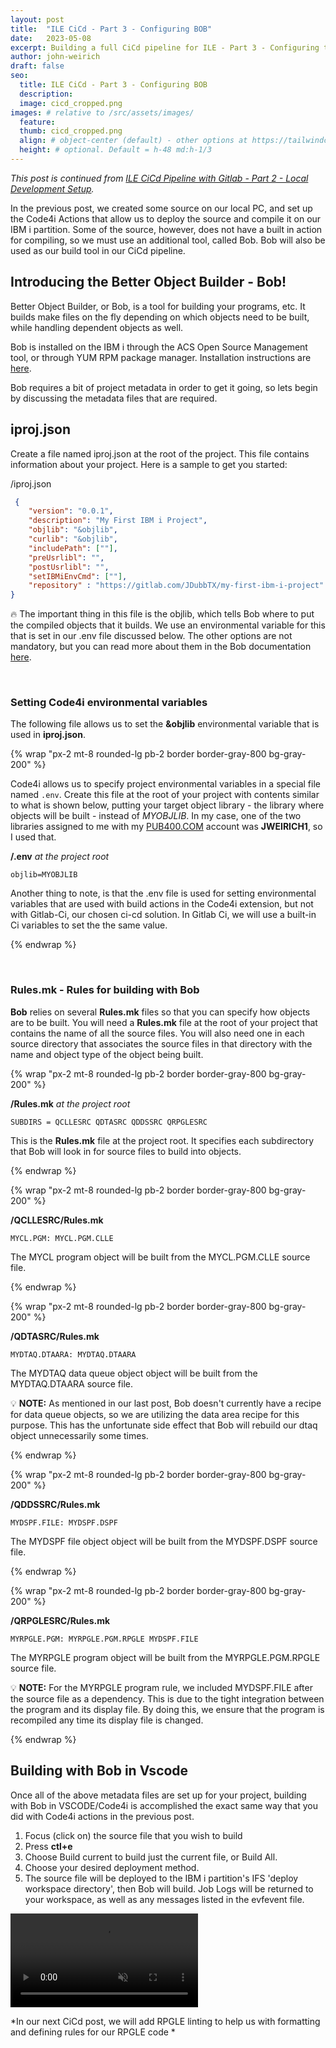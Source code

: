 ```yaml
---
layout: post
title:  "ILE CiCd - Part 3 - Configuring BOB"
date:   2023-05-08
excerpt: Building a full CiCd pipeline for ILE - Part 3 - Configuring the Better Object Builder (BOB)
author: john-weirich
draft: false
seo:
  title: ILE CiCd - Part 3 - Configuring BOB
  description:
  image: cicd_cropped.png
images: # relative to /src/assets/images/
  feature:
  thumb: cicd_cropped.png
  align: # object-center (default) - other options at https://tailwindcss.com/docs/object-position
  height: # optional. Default = h-48 md:h-1/3
---
```


*This post is continued from [ILE CiCd Pipeline with Gitlab - Part 2 - Local Development Setup](/2023/05/08/ile-cicd-part-2-local-development-setup).*

In the previous post, we created some source on our local PC, and set up the Code4i Actions that allow us to deploy the source and compile it on our IBM i partition.  Some of the source, however, does not have a built in action for compiling, so we must use an additional tool, called Bob.  Bob will also be used as our build tool in our CiCd pipeline.

## Introducing the Better Object Builder - Bob!

Better Object Builder, or Bob, is a tool for building your programs, etc.  It builds make files on the fly depending on which objects need to be built, while handling dependent objects as well.  

Bob is installed on the IBM i through the ACS Open Source Management tool, or through YUM RPM package manager.  Installation instructions are [here](https://ibm.github.io/ibmi-bob/#/getting-started/installation).

Bob requires a bit of project metadata in order to get it going, so lets begin by discussing the metadata files that are required.

## iproj.json

Create a file named iproj.json at the root of the project.  This file contains information about your project.  Here is a sample to get you started:

/iproj.json

```json
 {
    "version": "0.0.1",
    "description": "My First IBM i Project",
    "objlib": "&objlib",
    "curlib": "&objlib",
    "includePath": [""],
    "preUsrlibl": "",
    "postUsrlibl": "",
    "setIBMiEnvCmd": [""],
    "repository" : "https://gitlab.com/JDubbTX/my-first-ibm-i-project"
}
```

:fire: The important thing in this file is the objlib, which tells Bob where to put the compiled objects that it builds.  We use an environmental variable for this that is set in our .env file discussed below.  The other options are not mandatory, but you can read more about them in the Bob documentation [here](https://ibm.github.io/ibmi-bob/#/prepare-the-project/iproj-json).

</br>

### Setting Code4i environmental variables

The following file allows us to set the **&objlib** environmental variable that is used in **iproj.json**.

{% wrap "px-2 mt-8 rounded-lg pb-2 border border-gray-800 bg-gray-200" %}

Code4i allows us to specify project environmental variables in a special file named `.env`.  Create this file at the root of your project with contents similar to what is shown below, putting your target object library - the library where objects will be built - instead of *MYOBJLIB*.  In my case, one of the two libraries assigned to me with my [PUB400.COM](https://PUB400.COM) account was **JWEIRICH1**, so I used that.

**/.env** *at the project root*

```text
objlib=MYOBJLIB
```

Another thing to note, is that the .env file is used for setting environmental variables that are used with build actions in the Code4i extension, but not with Gitlab-Ci, our chosen ci-cd solution.  In Gitlab Ci, we will use a built-in Ci variables to set the the same value.

{% endwrap %}

</br>

### Rules.mk - Rules for building with Bob

**Bob** relies on several **Rules.mk** files so that you can specify how objects are to be built.  You will need a **Rules.mk** file at the root of your project that contains the name of all the source files.  You will also need one in each source directory that associates the source files in that directory with the name and object type of the object being built.

{% wrap "px-2 mt-8 rounded-lg pb-2 border border-gray-800 bg-gray-200" %}

**/Rules.mk** *at the project root*

```text
SUBDIRS = QCLLESRC QDTASRC QDDSSRC QRPGLESRC
```

This is the **Rules.mk** file at the project root.  It specifies each subdirectory that Bob will look in for source files to build into objects.

{% endwrap %}

{% wrap "px-2 mt-8 rounded-lg pb-2 border border-gray-800 bg-gray-200" %}

**/QCLLESRC/Rules.mk**

```text
MYCL.PGM: MYCL.PGM.CLLE
```

The MYCL program object will be built from the MYCL.PGM.CLLE source file.

{% endwrap %}

{% wrap "px-2 mt-8 rounded-lg pb-2 border border-gray-800 bg-gray-200" %}

**/QDTASRC/Rules.mk**

```text
MYDTAQ.DTAARA: MYDTAQ.DTAARA
```

The MYDTAQ data queue object object will be built from the MYDTAQ.DTAARA source file.

:bulb: **NOTE:**  As mentioned in our last post, Bob doesn't currently have a recipe for data queue objects, so we are utilizing the data area recipe for this purpose.  This has the unfortunate side effect that Bob will rebuild our dtaq object unnecessarily some times.

{% endwrap %}

{% wrap "px-2 mt-8 rounded-lg pb-2 border border-gray-800 bg-gray-200" %}

**/QDDSSRC/Rules.mk**

```text
MYDSPF.FILE: MYDSPF.DSPF
```

The MYDSPF file object object will be built from the MYDSPF.DSPF source file.

{% endwrap %}

{% wrap "px-2 mt-8 rounded-lg pb-2 border border-gray-800 bg-gray-200" %}

**/QRPGLESRC/Rules.mk**

```text
MYRPGLE.PGM: MYRPGLE.PGM.RPGLE MYDSPF.FILE
```

The MYRPGLE program object will be built from the MYRPGLE.PGM.RPGLE source file.

:bulb: **NOTE:** For the MYRPGLE program rule, we included MYDSPF.FILE after the source file as a dependency.  This is due to the tight integration between the program and its display file.  By doing this, we ensure that the program is recompiled any time its display file is changed.

{% endwrap %}

## Building with Bob in Vscode

Once all of the above metadata files are set up for your project, building with Bob in VSCODE/Code4i is accomplished the exact same way that you did with Code4i actions in the previous post.

1. Focus (click on) the source file that you wish to build
2. Press **ctl+e**
3. Choose Build current to build just the current file, or Build All.
4. Choose your desired deployment method.
5. The source file will be deployed to the IBM i partition's IFS 'deploy workspace directory', then Bob will build.  Job Logs will be returned to your workspace, as well as any messages listed in the evfevent file.

<video src="/assets/video/ILE-CICD-Building-Locally-With-Bob.mp4" autoplay muted loop controls class="object-cover w-full h-full"></video>

*In our next CiCd post, we will add RPGLE linting to help us with formatting and defining rules for our RPGLE code
*